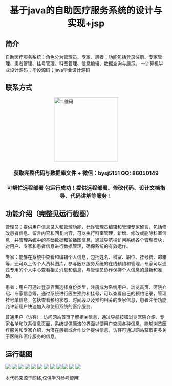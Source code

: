 <p><h1 align="center">基于java的自助医疗服务系统的设计与实现+jsp</h1></p>

## 简介
自助医疗服务系统：角色分为管理员、专家、患者；功能包括登录注册、专家管理、患者管理、挂号管理、科室管理、信息编辑、数据查询与展示。    --计算机毕业设计源码；毕设源码；java毕业设计源码


## 联系方式
<img src="https://bs-1329754181.cos.ap-shanghai.myqcloud.com/wx.jpg" alt="二维码" style="display: block; margin: 0 auto;" width="200px">
<p><h3 align="center">获取完整代码与数据库文件 + 微信：bysj5151 QQ: 86050149</h3></p>
<p><h3 align="center">可帮忙远程部署 包运行成功！提供远程部署、修改代码、设计文档指导、代码讲解等服务！</h3></p>

## 功能介绍（完整见运行截图）
管理员：提供用户信息录入和管理功能，允许管理员编辑和管理专家留言，包括修改患者信息、留言内容和回复内容，可以执行科室管理，新增、修改或删除科室信息，并管理系统中的基础数据和轮播图信息，通过导航栏访问系统各个管理模块，对用户、专家和患者信息进行数据管理，确保系统的有效运作。

专家：能够在系统中查看和编辑个人信息，包括姓名、科室、职位、挂号费、邮箱等，还可以上传个人资料图片，参与医疗服务系统的在线预约和管理，专家可以通过专用的个人中心查看相关消息和信息，与管理员协作保持个人信息的最新和准确。

患者：用户可通过登录界面选择身份类型，注册成为系统用户，浏览首页、医院介绍、专家信息等，通过系统进行医生预约和挂号，可以查看自己的预约记录，管理挂号单信息，包括查看预约状态、时间段以及预约相关的专家信息，患者注册功能允许新用户快速加入和使用系统的医疗服务。

普通用户（访客）：访问网站首页了解相关信息，通过导航按钮浏览医院介绍、专家名单和联系信息页面，系统提供简洁的界面以便用户查阅各种信息，能够浏览医疗服务和专家介绍，为潜在患者或合作伙伴提供信息，访客可通过网站获取更多关于医院和医疗服务的信息。


## 运行截图
![](https://bs-1329754181.cos.ap-shanghai.myqcloud.com/ssm/JavaSelfServiceMedicalSystem/img/001.jpg)
![](https://bs-1329754181.cos.ap-shanghai.myqcloud.com/ssm/JavaSelfServiceMedicalSystem/img/002.jpg)
![](https://bs-1329754181.cos.ap-shanghai.myqcloud.com/ssm/JavaSelfServiceMedicalSystem/img/003.jpg)
![](https://bs-1329754181.cos.ap-shanghai.myqcloud.com/ssm/JavaSelfServiceMedicalSystem/img/004.jpg)
![](https://bs-1329754181.cos.ap-shanghai.myqcloud.com/ssm/JavaSelfServiceMedicalSystem/img/005.jpg)
![](https://bs-1329754181.cos.ap-shanghai.myqcloud.com/ssm/JavaSelfServiceMedicalSystem/img/006.jpg)
![](https://bs-1329754181.cos.ap-shanghai.myqcloud.com/ssm/JavaSelfServiceMedicalSystem/img/007.jpg)
![](https://bs-1329754181.cos.ap-shanghai.myqcloud.com/ssm/JavaSelfServiceMedicalSystem/img/008.jpg)
![](https://bs-1329754181.cos.ap-shanghai.myqcloud.com/ssm/JavaSelfServiceMedicalSystem/img/009.jpg)
![](https://bs-1329754181.cos.ap-shanghai.myqcloud.com/ssm/JavaSelfServiceMedicalSystem/img/010.jpg)
![](https://bs-1329754181.cos.ap-shanghai.myqcloud.com/ssm/JavaSelfServiceMedicalSystem/img/011.jpg)
![](https://bs-1329754181.cos.ap-shanghai.myqcloud.com/ssm/JavaSelfServiceMedicalSystem/img/012.jpg)

<p>本代码来源于网络,仅供学习参考使用!</p>
